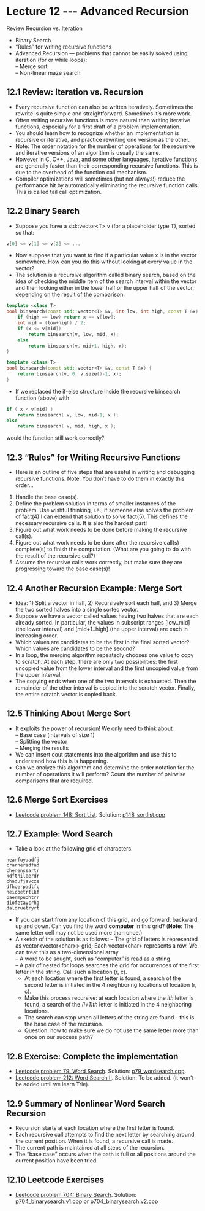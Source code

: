 # Lecture 12 --- Advanced Recursion

Review Recursion vs. Iteration

- Binary Search
- “Rules” for writing recursive functions
- Advanced Recursion — problems that cannot be easily solved using iteration (for or while loops):  
  – Merge sort  
  – Non-linear maze search

## 12.1 Review: Iteration vs. Recursion

- Every recursive function can also be written iteratively. Sometimes the rewrite is quite simple and straightforward. Sometimes it’s more work.
- Often writing recursive functions is more natural than writing iterative functions, especially for a first draft of
a problem implementation.
- You should learn how to recognize whether an implementation is recursive or iterative, and practice rewriting
one version as the other.
- Note: The order notation for the number of operations for the recursive and iterative versions of an algorithm
is usually the same.
- However in C, C++, Java, and some other languages, iterative functions are generally faster than their
corresponding recursive functions. This is due to the overhead of the function call mechanism.
- Compiler optimizations will sometimes (but not always!) reduce the performance hit by automatically eliminating
the recursive function calls. This is called tail call optimization.

## 12.2 Binary Search

- Suppose you have a std::vector&lt;T&gt; v (for a placeholder type T), sorted so that:
```cpp
v[0] <= v[1] <= v[2] <= ...
```
- Now suppose that you want to find if a particular value x is in the vector somewhere. How can you do this without looking at every value in the vector?
- The solution is a recursive algorithm called binary search, based on the idea of checking the middle item of the search interval within the vector and then looking either in the lower half or the upper half of the vector, depending on the result of the comparison.
```cpp
template <class T>
bool binsearch(const std::vector<T> &v, int low, int high, const T &x) {
	if (high == low) return x == v[low];
	int mid = (low+high) / 2;
	if (x <= v[mid])
		return binsearch(v, low, mid, x);
	else
		return binsearch(v, mid+1, high, x);
}

template <class T>
bool binsearch(const std::vector<T> &v, const T &x) {
	return binsearch(v, 0, v.size()-1, x);
}
```

- If we replaced the if-else structure inside the recursive binsearch function (above) with
```cpp
if ( x < v[mid] )
	return binsearch( v, low, mid-1, x );
else
	return binsearch( v, mid, high, x );
```
would the function still work correctly?

## 12.3 “Rules” for Writing Recursive Functions

- Here is an outline of five steps that are useful in writing and debugging recursive functions. Note: You don’t have
to do them in exactly this order...
1. Handle the base case(s).
2. Define the problem solution in terms of smaller instances of the problem. Use wishful thinking, i.e., if someone
else solves the problem of fact(4) I can extend that solution to solve fact(5). This defines the necessary
recursive calls. It is also the hardest part!
3. Figure out what work needs to be done before making the recursive call(s).
4. Figure out what work needs to be done after the recursive call(s) complete(s) to finish the computation. (What
are you going to do with the result of the recursive call?)
5. Assume the recursive calls work correctly, but make sure they are progressing toward the base case(s)!

## 12.4 Another Recursion Example: Merge Sort

- Idea: 1) Split a vector in half, 2) Recursively sort each half, and 3) Merge the two sorted halves into a single
sorted vector.
- Suppose we have a vector called values having two halves that are each already sorted. In particular, the
values in subscript ranges [low..mid] (the lower interval) and [mid+1..high] (the upper interval) are each
in increasing order.
- Which values are candidates to be the first in the final sorted vector? Which values are candidates to be the
second?
- In a loop, the merging algorithm repeatedly chooses one value to copy to scratch. At each step, there are only
two possibilities: the first uncopied value from the lower interval and the first uncopied value from the upper
interval.
- The copying ends when one of the two intervals is exhausted. Then the remainder of the other interval is copied
into the scratch vector. Finally, the entire scratch vector is copied back.

## 12.5 Thinking About Merge Sort

- It exploits the power of recursion! We only need to think about  
  – Base case (intervals of size 1)  
  – Splitting the vector  
  – Merging the results
- We can insert cout statements into the algorithm and use this to understand how this is is happening.
- Can we analyze this algorithm and determine the order notation for the number of operations it will perform?
Count the number of pairwise comparisons that are required.

## 12.6 Merge Sort Exercises

<!--- [Leetcode problem 912: Sort an Array](https://leetcode.com/problems/sort-an-array/). Solution: [p912_sortarray.cpp](../../leetcode/p912_sortarray.cpp)-->
- [Leetcode problem 148: Sort List](https://leetcode.com/problems/sort-list/). Solution: [p148_sortlist.cpp](../../leetcode/p148_sortlist.cpp)

## 12.7 Example: Word Search

- Take a look at the following grid of characters.
```console
heanfuyaadfj
crarneradfad
chenenssartr
kdfthileerdr
chadufjavcze
dfhoerpadlfc
neicoetrtlkf
paermpuohtrr
diofetaycrhg
daldruetryrt
```
- If you can start from any location of this grid, and go forward, backward, up and down. Can you find the word **computer** in this grid?  (**Note**: The same letter cell may not be used more than once.)
- A sketch of the solution is as follows:
  – The grid of letters is represented as vector&lt;vector&lt;char&gt;&gt; grid; Each vector&lt;char&gt; represents a row. We can treat this as a two-dimensional array.  
  – A word to be sought, such as “computer” is read as a string.  
  – A pair of nested for loops searches the grid for occurrences of the first letter in the string. Call such a location (r, c).  
  - At each location where the first letter is found, a search of the second letter is initiated in the 4 neighboring locations of location (r, c).  
  - Make this process recursive: at each location where the *ith* letter is found, a search of the *(i+1)th* letter is initiated in the 4 neighboring locations. 
  - The search can stop when all letters of the string are found - this is the base case of the recursion.
  - Question: how to make sure we do not use the same letter more than once on our success path?

## 12.8 Exercise: Complete the implementation

- [Leetcode problem 79: Word Search](https://leetcode.com/problems/word-search/). Solution: [p79_wordsearch.cpp](../../leetcode/p79_wordsearch.cpp).
- [Leetcode problem 212: Word Search II](https://leetcode.com/problems/word-search-ii/). Solution: To be added. (it won't be added until we learn Trie).

## 12.9 Summary of Nonlinear Word Search Recursion

- Recursion starts at each location where the first letter is found.
- Each recursive call attempts to find the next letter by searching around the current position. When it is found,
a recursive call is made.
- The current path is maintained at all steps of the recursion.
- The “base case” occurs when the path is full or all positions around the current position have been tried.

## 12.10 Leetcode Exercises

- [Leetcode problem 704: Binary Search](https://leetcode.com/problems/binary-search/). Solution: [p704_binarysearch.v1.cpp](../../leetcode/p704_binarysearch.v1.cpp) or [p704_binarysearch.v2.cpp](../../leetcode/p704_binarysearch.v2.cpp)
